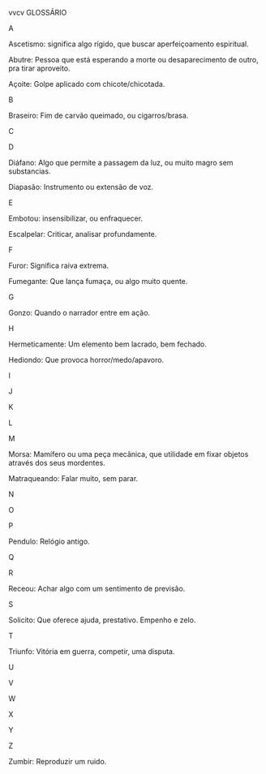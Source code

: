 vvcv
GLOSSÁRIO 
 

A 

Ascetismo: significa algo rígido, que buscar aperfeiçoamento espiritual. 

Abutre: Pessoa que está esperando a morte ou desaparecimento de outro, pra tirar aproveito.  

Açoite: Golpe aplicado com chicote/chicotada. 


B 

Braseiro: Fim de carvão queimado, ou cigarros/brasa.  


C 


D 

Diáfano: Algo que permite a passagem da luz, ou muito magro sem substancias. 

Diapasão: Instrumento ou extensão de voz. 
 

E 

Embotou: insensibilizar, ou enfraquecer. 

Escalpelar: Criticar, analisar profundamente. 

 
F 

Furor: Significa raiva extrema. 

Fumegante: Que lança fumaça, ou algo muito quente. 


G 

Gonzo: Quando o narrador entre em ação.  


H 

Hermeticamente: Um elemento bem lacrado, bem fechado.  

Hediondo: Que provoca horror/medo/apavoro. 


I 


J 


K 


L 


M 

Morsa: Mamífero ou uma peça mecânica, que utilidade em fixar objetos através dos seus mordentes. 

Matraqueando: Falar muito, sem parar.  

N 


O 
 

P 

Pendulo: Relógio antigo. 

Q 


R 

Receou: Achar algo com um sentimento de previsão. 


S 

Solicito: Que oferece ajuda, prestativo. Empenho e zelo. 
 

T 

Triunfo: Vitória em guerra, competir, uma disputa.


U
 

V 


W 


X 
 

Y 
 

Z 

Zumbir: Reproduzir um ruido.  
